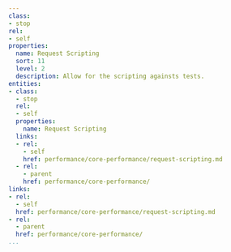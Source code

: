 ```yaml
---
class:
- stop
rel:
- self
properties:
  name: Request Scripting
  sort: 11
  level: 2
  description: Allow for the scripting againsts tests.
entities:
- class:
  - stop
  rel:
  - self
  properties:
    name: Request Scripting
  links:
  - rel:
    - self
    href: performance/core-performance/request-scripting.md
  - rel:
    - parent
    href: performance/core-performance/
links:
- rel:
  - self
  href: performance/core-performance/request-scripting.md
- rel:
  - parent
  href: performance/core-performance/
...
```

